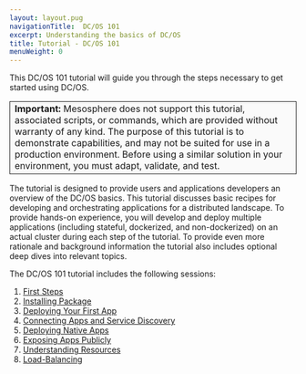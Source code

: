 ```yaml
---
layout: layout.pug
navigationTitle:  DC/OS 101
excerpt: Understanding the basics of DC/OS
title: Tutorial - DC/OS 101
menuWeight: 0
---
```


This DC/OS 101 tutorial will guide you through the steps necessary to get started using DC/OS.

<table class="table" bgcolor="#FAFAFA"> <tr> <td style="border-left: thin solid; border-top: thin solid; border-bottom: thin solid;border-right: thin solid;"><b>Important:</b> Mesosphere does not support this tutorial, associated scripts, or commands, which are provided without warranty of any kind. The purpose of this tutorial is to demonstrate capabilities, and may not be suited for use in a production environment. Before using a similar solution in your environment, you must adapt, validate, and test.</td> </tr> </table>

The tutorial is designed to provide users and applications developers an overview of the DC/OS basics. This tutorial discusses basic recipes for developing and orchestrating applications for a distributed landscape. To provide hands-on experience, you will develop and deploy multiple applications (including stateful, dockerized, and non-dockerized) on an actual cluster during each step of the tutorial. To provide even more rationale and background information the tutorial also includes optional deep dives into relevant topics.


The DC/OS 101 tutorial includes the following sessions:

1. [First Steps][1]
1. [Installing Package][2]
1. [Deploying Your First App][3]
1. [Connecting Apps and Service Discovery][4]
1. [Deploying Native Apps][5]
1. [Exposing Apps Publicly][6]
1. [Understanding Resources][7]
1. [Load-Balancing][8]

[1]: /1.11/tutorials/dcos-101/cli/
[2]: /1.11/tutorials/dcos-101/redis-package/
[3]: /1.11/tutorials/dcos-101/app1/
[4]: /1.11/tutorials/dcos-101/service-discovery/
[5]: /1.11/tutorials/dcos-101/app2/
[6]: /1.11/tutorials/dcos-101/marathon-lb/
[7]: /1.11/tutorials/dcos-101/resources/
[8]: /1.11/tutorials/dcos-101/loadbalancing/
